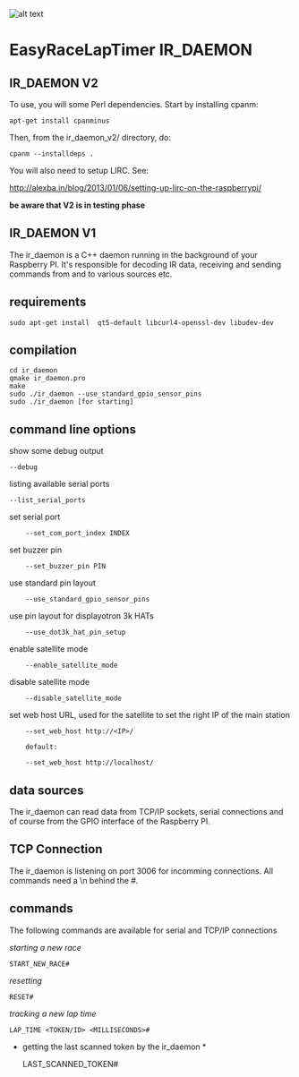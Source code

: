 ![alt text](http://www.easyracelaptimer.com/wp-content/uploads/2016/01/easy_race_lap_timer_logo-1.png "EasyRaceLapTimer")

# EasyRaceLapTimer IR_DAEMON

## IR_DAEMON V2

To use, you will some Perl dependencies.  Start by installing cpanm:

    apt-get install cpanminus

Then, from the ir_daemon_v2/ directory, do:

    cpanm --installdeps .

You will also need to setup LIRC.  See:

http://alexba.in/blog/2013/01/06/setting-up-lirc-on-the-raspberrypi/

**be aware that V2 is in testing phase**

## IR_DAEMON V1
The ir_daemon is a C++ daemon running in the background of your Raspberry PI. It's responsible for decoding IR data, receiving and sending commands from and to various sources etc.

## requirements

    sudo apt-get install  qt5-default libcurl4-openssl-dev libudev-dev

## compilation

    cd ir_daemon
    qmake ir_daemon.pro
    make
    sudo ./ir_daemon --use_standard_gpio_sensor_pins
    sudo ./ir_daemon [for starting]


## command line options

show some debug output

    --debug

listing available serial ports

    --list_serial_ports

set serial port

        --set_com_port_index INDEX

set buzzer pin

        --set_buzzer_pin PIN

use standard pin layout

        --use_standard_gpio_sensor_pins

use pin layout for displayotron 3k HATs

        --use_dot3k_hat_pin_setup

enable satellite mode

        --enable_satellite_mode

disable satellite mode

        --disable_satellite_mode

set web host URL, used for the satellite to set the right IP of the main station

        --set_web_host http://<IP>/

        default:

        --set_web_host http://localhost/

## data sources

   The ir_daemon can read data from TCP/IP sockets, serial connections and of course from the GPIO interface of the Raspberry PI.

## TCP Connection

The ir_daemon is listening on port 3006 for incomming connections. All commands need
a \n behind the #.



## commands

The following commands are available for serial and TCP/IP connections

*starting a new race*

    START_NEW_RACE#

*resetting*    

    RESET#

*tracking a new lap time*

    LAP_TIME <TOKEN/ID> <MILLISECONDS>#

* getting the last scanned token by the ir_daemon *

    LAST_SCANNED_TOKEN#
